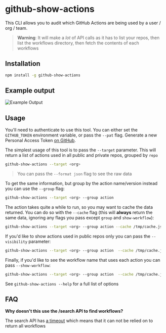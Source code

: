 # github-show-actions

This CLI allows you to audit which GitHub Actions are being used by a user / org / team.

> **Warning**: It will make a _lot_ of API calls as it has to list your repos, then list the workflows directory, then fetch the contents of each workflows

## Installation

```bash
npm install -g github-show-actions
```

## Example output

![Example Output](https://user-images.githubusercontent.com/59130/101267633-a92bd480-3752-11eb-952c-d3df031572fb.png)

## Usage

You'll need to authenticate to use this tool. You can either set the `GITHUB_TOKEN` environment variable, or pass the `--pat` flag. Generate a new Personal Access Token [on GitHub](https://github.com/settings/tokens).

The simplest usage of this tool is to pass the `--target` parameter. This will return a list of actions used in all public and private repos, grouped by `repo`

```bash
github-show-actions --target <org>
```

> You can pass the `--format json` flag to see the raw data

To get the same information, but group by the action name/version instead you can use the `--group` flag:

```bash
github-show-actions --target <org> --group action
```

The action takes quite a while to run, so you may want to cache the data returned. You can do so with the `--cache` flag (this will **always** return the same data, ignoring any flags you pass except `group` and `show-workflow`):

```bash
github-show-actions --target <org> --group action --cache /tmp/cache.json
```

If you'd like to show actions used in public repos only you can pass the `--visibility` parameter:

```bash
github-show-actions --target <org> --group action  --cache /tmp/cache.json --visibility public
```

Finally, if you'd like to see the workflow name that uses each action you can pass `--show-workflow`:

```bash
github-show-actions --target <org> --group action  --cache /tmp/cache.json --visibility public  --show-workflow
```

See `github-show-actions --help` for a full list of options

## FAQ

**Why doesn't this use the /search API to find workflows?**

The search API has [a timeout](https://developer.github.com/changes/2014-04-07-understanding-search-results-and-potential-timeouts/) which means that it can not be relied on to return all workflows
